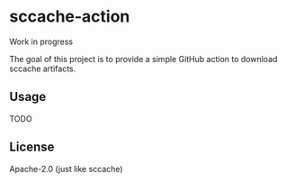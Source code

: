 # sccache-action

Work in progress

The goal of this project is to provide a simple GitHub action to download
sccache artifacts.



## Usage

TODO

## License

Apache-2.0 (just like sccache)
